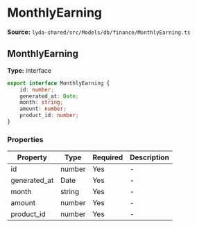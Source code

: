 # MonthlyEarning

**Source:** `lyda-shared/src/Models/db/finance/MonthlyEarning.ts`

## MonthlyEarning

**Type:** interface

```typescript
export interface MonthlyEarning {
    id: number;
    generated_at: Date;
    month: string;
    amount: number;
    product_id: number;
}
```

### Properties

| Property | Type | Required | Description |
|----------|------|----------|-------------|
| id | number | Yes | - |
| generated_at | D​a​t​e | Yes | - |
| month | string | Yes | - |
| amount | number | Yes | - |
| product_id | number | Yes | - |

